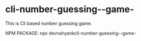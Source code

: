 # cli-number-guessing--game-
This is Cli based number guessing game.

NPM PACKAGE: npx devnahyankcli-number-guessing--game-
